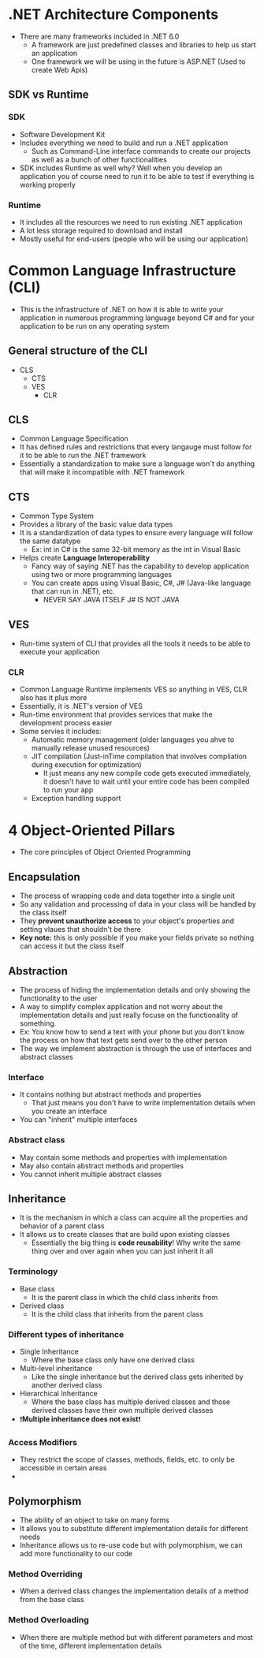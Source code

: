 # .NET Architecture Components
* There are many frameworks included in .NET 6.0
    * A framework are just predefined classes and libraries to help us start an application
    * One framework we will be using in the future is ASP.NET (Used to create Web Apis)
## SDK vs Runtime
### SDK
* Software Development Kit
* Includes everything we need to build and run a .NET application
    * Such as Command-Line interface commands to create our projects as well as a bunch of other functionalities
* SDK includes Runtime as well why? Well when you develop an application you of course need to run it to be able to test if everything is working properly
### Runtime
* It includes all the resources we need to run existing .NET application
* A lot less storage required to download and install
* Mostly useful for end-users (people who will be using our application)

# Common Language Infrastructure (CLI)
* This is the  infrastructure of .NET on how it is able to write your application in numerous programming language beyond C# and for your application to be run on any operating system
## General structure of the CLI
* CLS
    * CTS
    * VES
        * CLR
## CLS
* Common Language Specification
* It has defined rules and restrictions that every langauge must follow for it to be able to run the .NET framework
* Essentially a standardization to make sure a language won't do anything that will make it incompatible with .NET framework
## CTS
* Common Type System
* Provides a library of the basic value data types
* It is a standardization of data types to ensure every language will follow the same datatype
    * Ex: int in C# is the same 32-bit memory as the int in Visual Basic
* Helps create **Language Interoperability**
    * Fancy way of saying .NET has the capability to develop application using two or more programming languages
    * You can create apps using Visual Basic, C#, J# (Java-like language that can run in .NET), etc.
        * NEVER SAY JAVA ITSELF J# IS NOT JAVA
## VES
* Run-time system of CLI that provides all the tools it needs to be able to execute your application
### CLR
* Common Language Runtime implements VES so anything in VES, CLR also has it plus more
* Essentially, it is .NET's version of VES
* Run-time environment that provides services that make the development process easier
* Some servies it includes:
    * Automatic memory management (older languages you ahve to manually release unused resources)
    * JIT compilation (Just-inTime compilation that involves compliation during execution for optimization)
        * It just means any new compile code gets executed immediately, it doesn't have to wait until your entire code has been compiled to run your app
    * Exception handling support

# 4 Object-Oriented Pillars
* The core principles of Object Oriented Programming

## Encapsulation
* The process of wrapping code and data together into a single unit
* So any validation and processing of data in your class will be handled by the class itself
* They **prevent unauthorize access** to your object's properties and setting vlaues that shouldn't be there
* **Key note:** this is only possible if you make your fields private so nothing can access it but the class itself

## Abstraction
* The process of hiding the implementation details and only showing the functionality to the user
* A way to simplify complex application and not worry about the implementation details and just really focuse on the functionality of something.
* Ex: You know how to send a text with your phone but you don't know the process on how that text gets send over to the other person
* The way we implement abstraction is through the use of interfaces and abstract classes
### Interface
* It contains nothing but abstract methods and properties
    * That just means you don't have to write implementation details when you create an interface
* You can "inherit" multiple interfaces
### Abstract class
* May contain some methods and properties with implementation
* May also contain abstract methods and properties
* You cannot inherit multiple abstract classes

## Inheritance
* It is the mechanism in which a class can acquire all the properties and behavior of a parent class
* It allows us to create classes that are build upon existing classes
    * Essentially the big thing is **code reusability**! Why write the same thing over and over again when you can just inherit it all
### Terminology
* Base class
    * It is the parent class in which the child class inherits from
* Derived class
    * It is the child class that inherits from the parent class
### Different types of inheritance
* Single Inheritance
    * Where the base class only have one derived class
* Multi-level inheritance
    * Like the single inheritance but the derived class gets inherited by another derived class
* Hierarchical Inheritance
    * Where the base class has multiple derived classes and those derived classes have their own multiple derived classes
* :exclamation:**Multiple inheritance does not exist**:exclamation:
### Access Modifiers
* They restrict the scope of classes, methods, fields, etc. to only be accessible in certain areas
* 

## Polymorphism
* The ability of an object to take on many forms
* It allows you to substitute different implementation details for different needs
* Inheritance allows us to re-use code but with polymorphism, we can add more functionality to our code
### Method Overriding
* When a derived class changes the implementation details of a method from the base class
### Method Overloading
* When there are multiple method but with different parameters and most of the time, different implementation details
